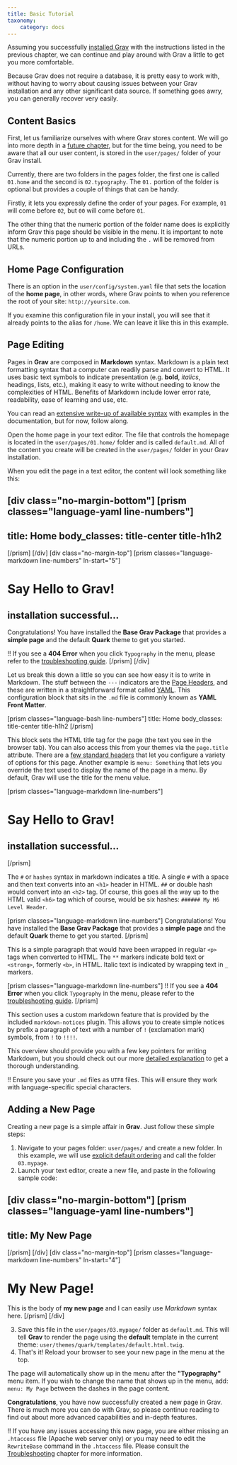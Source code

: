 ```yaml
---
title: Basic Tutorial
taxonomy:
    category: docs
---
```


Assuming you successfully [installed Grav](../installation) with the instructions listed in the previous chapter, we can continue and play around with Grav a little to get you more comfortable.

Because Grav does not require a database, it is pretty easy to work with, without having to worry about causing issues between your Grav installation and any other significant data source. If something goes awry, you can generally recover very easily.

## Content Basics

First, let us familiarize ourselves with where Grav stores content.  We will go into more depth in a [future chapter](../folder-structure), but for the time being, you need to be aware that all our user content, is stored in the `user/pages/` folder of your Grav install.

Currently, there are two folders in the pages folder, the first one is called `01.home` and the second is `02.typography`.  The `01.` portion of the folder is optional but provides a couple of things that can be handy.

Firstly, it lets you expressly define the order of your pages.  For example, `01` will come before `02`, but `00` will come before `01`.

The other thing that the numeric portion of the folder name does is explicitly inform Grav this page should be visible in the menu.  It is important to note that the numeric portion up to and including the `.` will be removed from URLs.

## Home Page Configuration

There is an option in the `user/config/system.yaml` file that sets the location of the __home page__, in other words, where Grav points to when you reference the root of your site: `http://yoursite.com`.

If you examine this configuration file in your install, you will see that it already points to the alias for `/home`.  We can leave it like this in this example.

## Page Editing

Pages in **Grav** are composed in **Markdown** syntax.  Markdown is a plain text formatting syntax that a computer can readily parse and convert to HTML. It uses basic text symbols to indicate presentation (e.g. **bold**, _italics_, headings, lists, etc.), making it easy to write without needing to know the complexities of HTML. Benefits of Markdown include lower error rate, readability, ease of learning and use, etc.

You can read an [extensive write-up of available syntax](../../content/markdown) with examples in the documentation, but for now, follow along.

Open the home page in your text editor. The file that controls the homepage is located in the `user/pages/01.home/` folder and is called `default.md`. All of the content you create will be created in the `user/pages/` folder in your Grav installation.

When you edit the page in a text editor, the content will look something like this:

[div class="no-margin-bottom"]
[prism classes="language-yaml line-numbers"]
---
title: Home
body_classes: title-center title-h1h2
---
[/prism]
[/div]
[div class="no-margin-top"]
[prism classes="language-markdown line-numbers" ln-start="5"]
# Say Hello to Grav!
## installation successful...

Congratulations! You have installed the **Base Grav Package** that provides a **simple page** and the default **Quark** theme to get you started.

!! If you see a **404 Error** when you click `Typography` in the menu, please refer to the [troubleshooting guide](https://learn.getgrav.org/troubleshooting/page-not-found).
[/prism]
[/div]

Let us break this down a little so you can see how easy it is to write in Markdown. The stuff between the `---` indicators are the [Page Headers](../../content/headers), and these are written in a straightforward format called [YAML](../../advanced/yaml). This configuration block that sits in the `.md` file is commonly known as **YAML Front Matter**.

[prism classes="language-bash line-numbers"]
title: Home
body_classes: title-center title-h1h2
[/prism]

This block sets the HTML title tag for the page (the text you see in the browser tab).  You can also access this from your themes via the `page.title` attribute.  There are a [few standard headers](../../content/headers) that let you configure a variety of options for this page. Another example is `menu: Something` that lets you override the text used to display the name of the page in a menu.  By default, Grav will use the title for the menu value.

[prism classes="language-markdown line-numbers"]
# Say Hello to Grav!
## installation successful...
[/prism]

The `#` or `hashes` syntax in markdown indicates a title.  A single `#` with a space and then text converts into an `<h1>` header in HTML. `##` or double hash would convert into an `<h2>` tag.  Of course, this goes all the way up to the HTML valid `<h6>` tag which of course, would be six hashes: `###### My H6 Level Header`.

[prism classes="language-markdown line-numbers"]
Congratulations! You have installed the **Base Grav Package** that provides a **simple page** and the default **Quark** theme to get you started.
[/prism]

This is a simple paragraph that would have been wrapped in regular `<p>` tags when converted to HTML.  The `**` markers indicate bold text or `<strong>`, formerly `<b>`, in HTML.  Italic text is indicated by wrapping text in `_` markers.

[prism classes="language-markdown line-numbers"]
!! If you see a **404 Error** when you click `Typography` in the menu, please refer to the [troubleshooting guide](https://learn.getgrav.org/troubleshooting/page-not-found).
[/prism]

This section uses a custom markdown feature that is provided by the included `markdown-notices` plugin.  This allows you to create simple notices by prefix a paragraph of text with a number of `!` (exclamation mark) symbols, from `!` to `!!!!`.

This overview should provide you with a few key pointers for writing Markdown, but you should check out our more [detailed explanation](../../content/markdown) to get a thorough understanding.

!! Ensure you save your `.md` files as `UTF8` files.  This will ensure they work with language-specific special characters.

## Adding a New Page

Creating a new page is a simple affair in **Grav**.  Just follow these simple steps:

1. Navigate to your pages folder: `user/pages/` and create a new folder.  In this example, we will use [explicit default ordering](https://learn.getgrav.org/content/content-pages) and call the folder `03.mypage`.
2. Launch your text editor, create a new file, and paste in the following sample code:

[div class="no-margin-bottom"]
[prism classes="language-yaml line-numbers"]
---
title: My New Page
---
[/prism]
[/div]
[div class="no-margin-top"]
[prism classes="language-markdown line-numbers" ln-start="4"]
# My New Page!

This is the body of **my new page** and I can easily use _Markdown_ syntax here.
[/prism]
[/div]

3. Save this file in the `user/pages/03.mypage/` folder as `default.md`. This will tell **Grav** to render the page using the **default** template in the current theme: `user/themes/quark/templates/default.html.twig`.
4. That's it! Reload your browser to see your new page in the menu at the top.

The page will automatically show up in the menu after the **"Typography"** menu item. If you wish to change the name that shows up in the menu, add: `menu: My Page` between the dashes in the page content.

**Congratulations**, you have now successfully created a new page in Grav.  There is much more you can do with Grav, so please continue reading to find out about more advanced capabilities and in-depth features.

!! If you have any issues accessing this new page, you are either missing an `.htaccess` file (Apache web server only) or you may need to edit the `RewriteBase` command in the `.htaccess` file. Please consult the [Troubleshooting](../../troubleshooting) chapter for more information.

